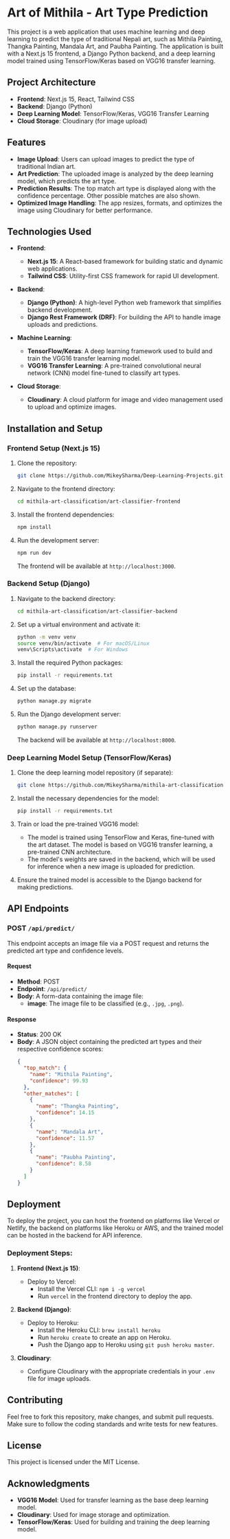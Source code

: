 # Art of Mithila - Art Type Prediction

This project is a web application that uses machine learning and deep learning to predict the type of traditional Nepali art, such as Mithila Painting, Thangka Painting, Mandala Art, and Paubha Painting. The application is built with a Next.js 15 frontend, a Django Python backend, and a deep learning model trained using TensorFlow/Keras based on VGG16 transfer learning.

## Project Architecture

- **Frontend**: Next.js 15, React, Tailwind CSS
- **Backend**: Django (Python)
- **Deep Learning Model**: TensorFlow/Keras, VGG16 Transfer Learning
- **Cloud Storage**: Cloudinary (for image upload)

## Features

- **Image Upload**: Users can upload images to predict the type of traditional Indian art.
- **Art Prediction**: The uploaded image is analyzed by the deep learning model, which predicts the art type.
- **Prediction Results**: The top match art type is displayed along with the confidence percentage. Other possible matches are also shown.
- **Optimized Image Handling**: The app resizes, formats, and optimizes the image using Cloudinary for better performance.

## Technologies Used

- **Frontend**:
  - **Next.js 15**: A React-based framework for building static and dynamic web applications.
  - **Tailwind CSS**: Utility-first CSS framework for rapid UI development.
  
- **Backend**:
  - **Django (Python)**: A high-level Python web framework that simplifies backend development.
  - **Django Rest Framework (DRF)**: For building the API to handle image uploads and predictions.

- **Machine Learning**:
  - **TensorFlow/Keras**: A deep learning framework used to build and train the VGG16 transfer learning model.
  - **VGG16 Transfer Learning**: A pre-trained convolutional neural network (CNN) model fine-tuned to classify art types.

- **Cloud Storage**:
  - **Cloudinary**: A cloud platform for image and video management used to upload and optimize images.

## Installation and Setup

### Frontend Setup (Next.js 15)

1. Clone the repository:
   ```bash
   git clone https://github.com/MikeySharma/Deep-Learning-Projects.git
   ```

2. Navigate to the frontend directory:
   ```bash
   cd mithila-art-classification/art-classifier-frontend
   ```

3. Install the frontend dependencies:
   ```bash
   npm install
   ```

4. Run the development server:
   ```bash
   npm run dev
   ```

   The frontend will be available at `http://localhost:3000`.

### Backend Setup (Django)

1. Navigate to the backend directory:
   ```bash
   cd mithila-art-classification/art-classifier-backend
   ```

2. Set up a virtual environment and activate it:
   ```bash
   python -m venv venv
   source venv/bin/activate  # For macOS/Linux
   venv\Scripts\activate  # For Windows
   ```

3. Install the required Python packages:
   ```bash
   pip install -r requirements.txt
   ```

4. Set up the database:
   ```bash
   python manage.py migrate
   ```

5. Run the Django development server:
   ```bash
   python manage.py runserver
   ```

   The backend will be available at `http://localhost:8000`.

### Deep Learning Model Setup (TensorFlow/Keras)

1. Clone the deep learning model repository (if separate):
   ```bash
   git clone https://github.com/MikeySharma/mithila-art-classification-model.git
   ```

2. Install the necessary dependencies for the model:
   ```bash
   pip install -r requirements.txt
   ```

3. Train or load the pre-trained VGG16 model:
   - The model is trained using TensorFlow and Keras, fine-tuned with the art dataset. The model is based on VGG16 transfer learning, a pre-trained CNN architecture.
   - The model's weights are saved in the backend, which will be used for inference when a new image is uploaded for prediction.

4. Ensure the trained model is accessible to the Django backend for making predictions.

## API Endpoints

### POST `/api/predict/`

This endpoint accepts an image file via a POST request and returns the predicted art type and confidence levels.

#### Request
- **Method**: POST
- **Endpoint**: `/api/predict/`
- **Body**: A form-data containing the image file:
  - **image**: The image file to be classified (e.g., `.jpg`, `.png`).

#### Response
- **Status**: 200 OK
- **Body**: A JSON object containing the predicted art types and their respective confidence scores:
  ```json
  {
    "top_match": {
      "name": "Mithila Painting",
      "confidence": 99.93
    },
    "other_matches": [
      {
        "name": "Thangka Painting",
        "confidence": 14.15
      },
      {
        "name": "Mandala Art",
        "confidence": 11.57
      },
      {
        "name": "Paubha Painting",
        "confidence": 8.58
      }
    ]
  }
  ```

## Deployment

To deploy the project, you can host the frontend on platforms like Vercel or Netlify, the backend on platforms like Heroku or AWS, and the trained model can be hosted in the backend for API inference.

### Deployment Steps:

1. **Frontend (Next.js 15)**:
   - Deploy to Vercel:
     - Install the Vercel CLI: `npm i -g vercel`
     - Run `vercel` in the frontend directory to deploy the app.
   
2. **Backend (Django)**:
   - Deploy to Heroku:
     - Install the Heroku CLI: `brew install heroku`
     - Run `heroku create` to create an app on Heroku.
     - Push the Django app to Heroku using `git push heroku master`.

3. **Cloudinary**:
   - Configure Cloudinary with the appropriate credentials in your `.env` file for image uploads.

## Contributing

Feel free to fork this repository, make changes, and submit pull requests. Make sure to follow the coding standards and write tests for new features.

## License

This project is licensed under the MIT License.

## Acknowledgments

- **VGG16 Model**: Used for transfer learning as the base deep learning model.
- **Cloudinary**: Used for image storage and optimization.
- **TensorFlow/Keras**: Used for building and training the deep learning model.
